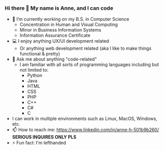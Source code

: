 ### Hi there 👋 My name is Anne, and I can code

- 🔭 I’m currently working on my B.S. in Computer Science
  - Concentration in Human and Visual Computing
  - Minor in Business Information Systems
  - Information Assurance Certificate
- 💻 I enjoy anything UX/UI development related
  - Or anything web development related (aka I like to make things functional & pretty)
- 💬 Ask me about anything "code-related"
  - I am familiar with all sorts of programming languages including but not limited to:
    * Python
    * Java
    * HTML
    * CSS
    * PHP
    * C++
    * C#
    * C
- I can work in multiple environments such as Linux, MacOS, Windows, etc.
- 📫 How to reach me: https://www.linkedin.com/in/anne-h-501b9b260/ **SERIOUS INQUIRES ONLY PLS**
- ⚡ Fun fact: I'm lefthanded
